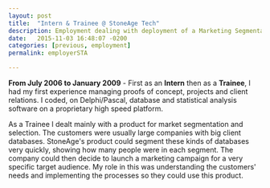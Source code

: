 ```yaml
---
layout: post
title:  "Intern & Trainee @ StoneAge Tech"
description: Employment dealing with deployment of a Marketing Segmentation tool. First experience dealing directly with clients and managing a POC on my on.
date:   2015-11-03 16:48:07 -0200
categories: [previous, employment]
permalink: employerSTA

---
```

<b>From July 2006 to January 2009</b> - First as an <b>Intern</b> then as a <b>Trainee</b>, I had my first experience managing proofs of concept, projects and client relations. I coded, on <span class="skill">Delphi/Pascal</span>, database and statistical analysis software on a proprietary high speed platform.

As a Trainee I dealt mainly with a product for market segmentation and selection. The customers were usually large companies with big client databases. StoneAge's product could segment these kinds of databases very quickly, showing how many people were in each segment. The company could then decide to launch a marketing campaign for a very specific target audience. My role in this was understanding the customers' needs and implementing the processes so they could use this product.
<!--more-->
